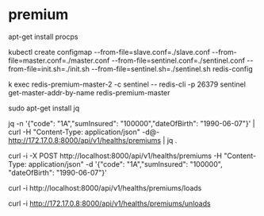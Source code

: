 # premium

apt-get install procps


kubectl create configmap --from-file=slave.conf=./slave.conf --from-file=master.conf=./master.conf --from-file=sentinel.conf=./sentinel.conf --from-file=init.sh=./init.sh --from-file=sentinel.sh=./sentinel.sh redis-config

k exec redis-premium-master-2 -c sentinel -- redis-cli -p 26379 sentinel get-master-addr-by-name redis-premium-master


sudo apt-get install jq

jq -n '{"code": "1A","sumInsured": "100000","dateOfBirth": "1990-06-07"}' | curl -H "Content-Type: application/json" -d@- http://172.17.0.8:8000/api/v1/healths/premiums | jq .

 curl -i -X POST http://localhost:8000/api/v1/healths/premiums -H "Content-Type: application/json" -d '{"code": "1A","sumInsured": "100000", "dateOfBirth": "1990-06-07"}'

curl -i http://localhost:8000/api/v1/healths/premiums/loads

curl -i http://172.17.0.8:8000/api/v1/healths/premiums/unloads

